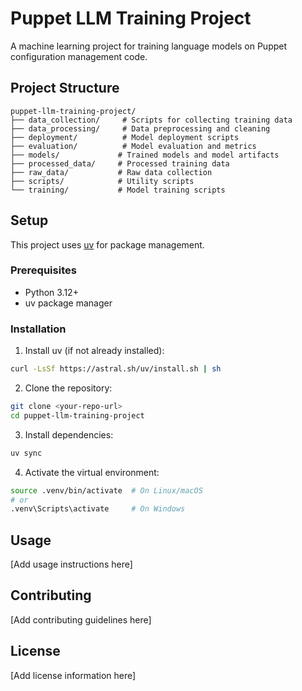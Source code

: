 # Puppet LLM Training Project

A machine learning project for training language models on Puppet configuration management code.

## Project Structure

```
puppet-llm-training-project/
├── data_collection/     # Scripts for collecting training data
├── data_processing/     # Data preprocessing and cleaning
├── deployment/          # Model deployment scripts
├── evaluation/          # Model evaluation and metrics
├── models/             # Trained models and model artifacts
├── processed_data/     # Processed training data
├── raw_data/           # Raw data collection
├── scripts/            # Utility scripts
└── training/           # Model training scripts
```

## Setup

This project uses [uv](https://github.com/astral-sh/uv) for package management.

### Prerequisites
- Python 3.12+
- uv package manager

### Installation

1. Install uv (if not already installed):
```bash
curl -LsSf https://astral.sh/uv/install.sh | sh
```

2. Clone the repository:
```bash
git clone <your-repo-url>
cd puppet-llm-training-project
```

3. Install dependencies:
```bash
uv sync
```

4. Activate the virtual environment:
```bash
source .venv/bin/activate  # On Linux/macOS
# or
.venv\Scripts\activate     # On Windows
```

## Usage

[Add usage instructions here]

## Contributing

[Add contributing guidelines here]

## License

[Add license information here]